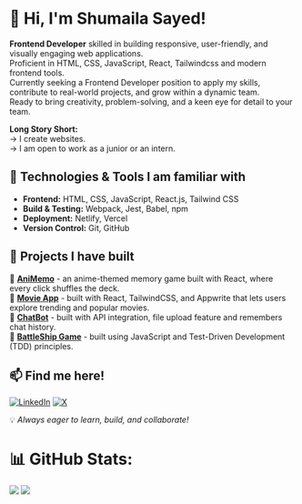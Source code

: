 # 👋 Hi, I'm Shumaila Sayed!  

**Frontend Developer** skilled in building responsive, user-friendly, and visually engaging web applications.    
Proficient in HTML, CSS, JavaScript, React, Tailwindcss and modern frontend tools.   
Currently seeking a Frontend Developer position to apply my skills, contribute to real-world projects, and grow within a dynamic team.    
Ready to bring creativity, problem-solving, and a keen eye for detail to your team.


**Long Story Short:**   
 -> I create websites.    
 -> I am open to work as a junior or an intern.

## 🔧 Technologies & Tools I am familiar with 
- **Frontend:**  HTML, CSS, JavaScript, React.js, Tailwind CSS  
- **Build & Testing:** Webpack, Jest, Babel, npm
- **Deployment:** Netlify, Vercel
- **Version Control:** Git, GitHub  

## 📌 Projects I have built
🔹 **[AniMemo](https://github.com/Shumaila-sayed/AniMemo)** - an anime-themed memory game built with React, where every click shuffles the deck.   
🔹 **[Movie App](https://github.com/Shumaila-sayed/FilmHub)** -  built with React, TailwindCSS, and Appwrite that lets users explore trending and popular movies.   
🔹 **[ChatBot](https://github.com/Shumaila-sayed/chatbot)** - built with API integration, file upload feature and remembers chat history.  
🔹 **[BattleShip Game](https://github.com/Shumaila-sayed/Battleship-Game)** - built using JavaScript and Test-Driven Development (TDD) principles.  
 

## 📫 Find me here!  
[![LinkedIn](https://img.shields.io/badge/LinkedIn-blue.svg?logo=linkedin&logoColor=white)](https://www.linkedin.com/in/shumaila-sayed-520a1321a/) 
[![X](https://img.shields.io/badge/X-black.svg?logo=X&logoColor=white)](https://x.com/Heyyshum)  

💡 *Always eager to learn, build, and collaborate!*  

# 📊 GitHub Stats:

![](https://github-readme-stats.vercel.app/api?username=Shumaila-sayed&theme=github_dark&hide_border=false&include_all_commits=false&count_private=false) 
![](https://github-readme-stats.vercel.app/api/top-langs/?username=Shumaila-sayed&theme=github_dark&hide_border=false&include_all_commits=false&count_private=false&layout=compact)
